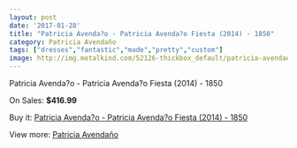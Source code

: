 ```yaml
---
layout: post
date: '2017-01-28'
title: "Patricia Avenda?o - Patricia Avenda?o Fiesta (2014) - 1850"
category: Patricia Avendaño
tags: ["dresses","fantastic","made","pretty","custom"]
image: http://img.metalkind.com/52126-thickbox_default/patricia-avendao-patricia-avendao-fiesta-2014-1850.jpg
---
```

Patricia Avenda?o - Patricia Avenda?o Fiesta (2014) - 1850

On Sales: **$416.99**
<a href="https://www.metalkind.com/en/patricia-avendao/14476-patricia-avendao-patricia-avendao-fiesta-2014-1850.html"><amp-img layout="responsive" width="600" height="600" src="//img.metalkind.com/52126-thickbox_default/patricia-avendao-patricia-avendao-fiesta-2014-1850.jpg" alt="Patricia Avenda?o - Patricia Avenda?o Fiesta (2014) - 1850 0" /></a>
<a href="https://www.metalkind.com/en/patricia-avendao/14476-patricia-avendao-patricia-avendao-fiesta-2014-1850.html"><amp-img layout="responsive" width="600" height="600" src="//img.metalkind.com/52127-thickbox_default/patricia-avendao-patricia-avendao-fiesta-2014-1850.jpg" alt="Patricia Avenda?o - Patricia Avenda?o Fiesta (2014) - 1850 1" /></a>

Buy it: [Patricia Avenda?o - Patricia Avenda?o Fiesta (2014) - 1850](https://www.metalkind.com/en/patricia-avendao/14476-patricia-avendao-patricia-avendao-fiesta-2014-1850.html "Patricia Avenda?o - Patricia Avenda?o Fiesta (2014) - 1850")

View more: [Patricia Avendaño](https://www.metalkind.com/en/98-patricia-avendao "Patricia Avendaño")